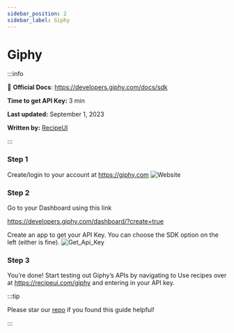 ```yaml
---
sidebar_position: 2
sidebar_label: Giphy
---
```


# Giphy

:::info

📖 **Official Docs**: https://developers.giphy.com/docs/sdk

**Time to get API Key:** 3 min

**Last updated:** September 1, 2023

**Written by:** [RecipeUI](https://recipeui.com/)

:::

### Step 1

Create/login to your account at https://giphy.com
![Website](@site/static/img/guides/giphy1.jpg)

### Step 2

Go to your Dashboard using this link

https://developers.giphy.com/dashboard/?create=true

Create an app to get your API Key. You can choose the SDK option on the left (either is fine).
![Get_Api_Key](@site/static/img/guides/giphy2.gif)

### Step 3

You’re done! Start testing out Giphy’s APIs by navigating to Use recipes over at https://recipeui.com/giphy and entering in your API key.

:::tip

Please star our [repo](https://github.com/RecipeUI/RecipeUI) if you found this guide helpful!

:::
